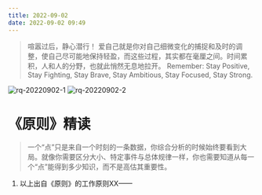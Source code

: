 ```yaml
---
title: 2022-09-02
date: 2022-09-02 09:49
---
```

> 喧嚣过后，静心潜行！
> 爱自己就是你对自己细微变化的捕捉和及时的调整，使自己尽可能地保持轻盈，而这些过程，其实都在毫厘之间。时间累积，人和人的分野，也就此悄然无息地拉开。
> Remember: Stay Positive, Stay Fighting, Stay Brave, Stay Ambitious, Stay Focused, Stay Strong.

![rq-20220902-1](http://images.iotop.work/uPic/202292-rq-20220902-1.jpg)
![rq-20220902-2](http://images.iotop.work/uPic/202292-rq-20220902-2.jpg)

# 《原则》精读
> 一个“点”只是来自一个时刻的一条数据，你综合分析的时候始终要看到大局。就像你需要区分大小、特定事件与总体规律一样，你也需要知道从每一个“点”能得到多少知识，而不是高估其重要性。 

1. 以上出自《原则》的工作原则XX——